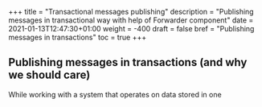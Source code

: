 +++
title = "Transactional messages publishing"
description = "Publishing messages in transactional way with help of Forwarder component"
date = 2021-01-13T12:47:30+01:00
weight = -400
draft = false
bref = "Publishing messages in transactions"
toc = true
+++

## Publishing messages in transactions (and why we should care) 
While working with a system that operates on data stored in one 
